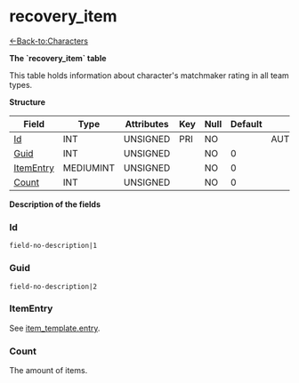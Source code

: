 # recovery\_item

[<-Back-to:Characters](database-characters.md)

**The \`recovery\_item\` table**

This table holds information about character's matchmaker rating in all team types.

**Structure**

| Field          | Type      | Attributes | Key | Null | Default | Extra          | Comment |
| -------------- | --------- | ---------- | --- | ---- | ------- | -------------- | ------- |
| [Id][1]        | INT       | UNSIGNED   | PRI | NO   |         | AUTO_INCREMENT |         |
| [Guid][2]      | INT       | UNSIGNED   |     | NO   | 0       |                |         |
| [ItemEntry][3] | MEDIUMINT | UNSIGNED   |     | NO   | 0       |                |         |
| [Count][4]     | INT       | UNSIGNED   |     | NO   | 0       |                |         |

[1]: #id
[2]: #guid
[3]: #itementry
[4]: #count

**Description of the fields**

### Id

`field-no-description|1`

### Guid

`field-no-description|2`

### ItemEntry

See [item_template.entry](item_template#entry).

### Count

The amount of items.